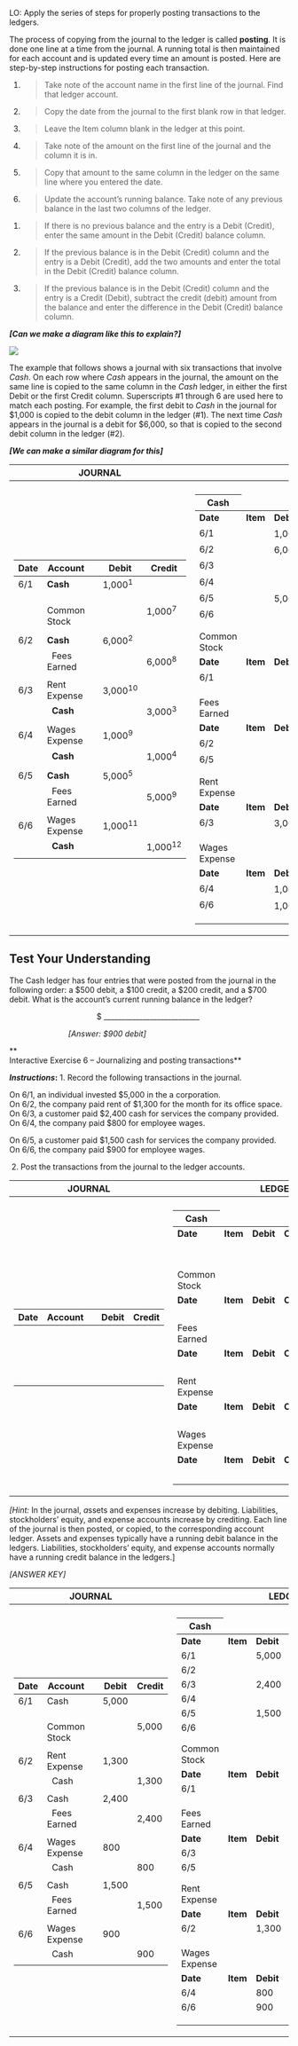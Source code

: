 LO: Apply the series of steps for properly posting transactions to the ledgers.

The process of copying from the journal to the ledger is called **posting**. It is done one line at a time from the journal. A running total is then maintained for each account and is updated every time an amount is posted. Here are step-by-step instructions for posting each transaction.

1.  > Take note of the account name in the first line of the journal. Find that ledger account.

2.  > Copy the date from the journal to the first blank row in that ledger.

3.  > Leave the Item column blank in the ledger at this point.

4.  > Take note of the amount on the first line of the journal and the column it is in.

5.  > Copy that amount to the same column in the ledger on the same line where you entered the date.

6.  > Update the account’s running balance. Take note of any previous balance in the last two columns of the ledger.

<!-- end list -->

1.  > If there is no previous balance and the entry is a Debit (Credit), enter the same amount in the Debit (Credit) balance column.

2.  > If the previous balance is in the Debit (Credit) column and the entry is a Debit (Credit), add the two amounts and enter the total in the Debit (Credit) balance column.

3.  > If the previous balance is in the Debit (Credit) column and the entry is a Credit (Debit), subtract the credit (debit) amount from the balance and enter the difference in the Debit (Credit) balance column. 

***\[Can we make a diagram like this to explain?\]***

![](./Chapter_2_Recording_accounting_transactions/media/04_Process_of_posting_to_the_ledger_accounts/image2.tiff)

The example that follows shows a journal with six transactions that involve *Cash*. On each row where *Cash* appears in the journal, the amount on the same line is copied to the same column in the *Cash* ledger, in either the first Debit or the first Credit column. Superscripts \#1 through 6 are used here to match each posting. For example, the first debit to *Cash* in the journal for $1,000 is copied to the debit column in the ledger (\#1). The next time *Cash* appears in the journal is a debit for $6,000, so that is copied to the second debit column in the ledger (\#2). 

***\[We can make a similar diagram for this\]***

<table>
<thead>
<tr class="header">
<th>JOURNAL</th>
<th>LEDGER</th>
</tr>
</thead>
<tbody>
<tr class="odd">
<td></td>
<td></td>
</tr>
<tr class="even">
<td><table>
<thead>
<tr class="header">
<th><strong>Date</strong></th>
<th><strong>Account</strong></th>
<th></th>
<th><strong>Debit</strong></th>
<th><strong>Credit</strong></th>
</tr>
</thead>
<tbody>
<tr class="odd">
<td>6/1</td>
<td><strong>Cash</strong></td>
<td></td>
<td>1,000<sup>1</sup></td>
<td></td>
</tr>
<tr class="even">
<td></td>
<td>  Common Stock</td>
<td></td>
<td></td>
<td>1,000<sup>7</sup></td>
</tr>
<tr class="odd">
<td></td>
<td></td>
<td></td>
<td></td>
<td></td>
</tr>
<tr class="even">
<td>6/2</td>
<td><strong>Cash</strong></td>
<td></td>
<td>6,000<sup>2</sup></td>
<td></td>
</tr>
<tr class="odd">
<td></td>
<td>  Fees Earned</td>
<td></td>
<td></td>
<td>6,000<sup>8</sup></td>
</tr>
<tr class="even">
<td></td>
<td></td>
<td></td>
<td></td>
<td></td>
</tr>
<tr class="odd">
<td>6/3</td>
<td>Rent Expense</td>
<td></td>
<td>3,000<sup>10</sup></td>
<td></td>
</tr>
<tr class="even">
<td></td>
<td>  <strong>Cash</strong></td>
<td></td>
<td></td>
<td>3,000<sup>3</sup></td>
</tr>
<tr class="odd">
<td></td>
<td></td>
<td></td>
<td></td>
<td></td>
</tr>
<tr class="even">
<td>6/4</td>
<td>Wages Expense</td>
<td></td>
<td>1,000<sup>9</sup></td>
<td></td>
</tr>
<tr class="odd">
<td></td>
<td><strong>  Cash</strong></td>
<td></td>
<td></td>
<td>1,000<sup>4</sup></td>
</tr>
<tr class="even">
<td></td>
<td></td>
<td></td>
<td></td>
<td></td>
</tr>
<tr class="odd">
<td>6/5</td>
<td><strong>Cash</strong></td>
<td></td>
<td>5,000<sup>5</sup></td>
<td></td>
</tr>
<tr class="even">
<td></td>
<td>  Fees Earned</td>
<td></td>
<td></td>
<td>5,000<sup>9</sup></td>
</tr>
<tr class="odd">
<td></td>
<td></td>
<td></td>
<td></td>
<td></td>
</tr>
<tr class="even">
<td>6/6</td>
<td>Wages Expense</td>
<td></td>
<td>1,000<sup>11</sup></td>
<td></td>
</tr>
<tr class="odd">
<td></td>
<td>  <strong>Cash</strong></td>
<td></td>
<td></td>
<td>1,000<sup>12</sup></td>
</tr>
<tr class="even">
<td></td>
<td></td>
<td></td>
<td></td>
<td></td>
</tr>
</tbody>
</table></td>
<td><table>
<thead>
<tr class="header">
<th>Cash</th>
</tr>
</thead>
<tbody>
<tr class="odd">
<td><strong>Date</strong></td>
<td><strong>Item</strong></td>
<td><strong>Debit</strong></td>
<td><strong>Credit</strong></td>
<td><strong>Debit</strong></td>
<td><strong>Credit</strong></td>
</tr>
<tr class="even">
<td>6/1</td>
<td></td>
<td>1,000<sup>1</sup></td>
<td></td>
<td>1,000</td>
<td></td>
</tr>
<tr class="odd">
<td>6/2</td>
<td></td>
<td>6,000<sup>2</sup></td>
<td></td>
<td>7,000</td>
<td></td>
</tr>
<tr class="even">
<td>6/3</td>
<td></td>
<td>  </td>
<td>3,000<sup>3</sup></td>
<td>4,000</td>
<td></td>
</tr>
<tr class="odd">
<td>6/4</td>
<td></td>
<td></td>
<td>1,000<sup>4</sup></td>
<td>3,000</td>
<td></td>
</tr>
<tr class="even">
<td>6/5</td>
<td></td>
<td>5,000<sup>5</sup></td>
<td></td>
<td>8,000</td>
<td></td>
</tr>
<tr class="odd">
<td>6/6</td>
<td></td>
<td></td>
<td>1,000<sup>6</sup></td>
<td>7,000</td>
<td></td>
</tr>
<tr class="even">
<td></td>
<td></td>
<td></td>
<td></td>
<td></td>
<td></td>
</tr>
<tr class="odd">
<td></td>
<td></td>
<td></td>
<td></td>
<td></td>
<td></td>
</tr>
<tr class="even">
<td>Common Stock</td>
</tr>
<tr class="odd">
<td><strong>Date</strong></td>
<td><strong>Item</strong></td>
<td><strong>Debit</strong></td>
<td><strong>Credit</strong></td>
<td><strong>Debit</strong></td>
<td><strong>Credit</strong></td>
</tr>
<tr class="even">
<td>6/1</td>
<td></td>
<td></td>
<td>1,000<sup>7</sup></td>
<td></td>
<td>1,000</td>
</tr>
<tr class="odd">
<td></td>
<td></td>
<td></td>
<td></td>
<td></td>
<td></td>
</tr>
<tr class="even">
<td></td>
<td></td>
<td></td>
<td></td>
<td></td>
<td></td>
</tr>
<tr class="odd">
<td></td>
<td></td>
<td></td>
<td></td>
<td></td>
<td></td>
</tr>
<tr class="even">
<td>Fees Earned</td>
</tr>
<tr class="odd">
<td><strong>Date</strong></td>
<td><strong>Item</strong></td>
<td><strong>Debit</strong></td>
<td><strong>Credit</strong></td>
<td><strong>Debit</strong></td>
<td><strong>Credit</strong></td>
</tr>
<tr class="even">
<td>6/2</td>
<td></td>
<td></td>
<td>6,000<sup>8</sup></td>
<td></td>
<td>6,000</td>
</tr>
<tr class="odd">
<td>6/5</td>
<td></td>
<td>  </td>
<td>5,000<sup>9</sup></td>
<td></td>
<td>11,000</td>
</tr>
<tr class="even">
<td></td>
<td></td>
<td></td>
<td></td>
<td></td>
<td></td>
</tr>
<tr class="odd">
<td></td>
<td></td>
<td></td>
<td></td>
<td></td>
<td></td>
</tr>
<tr class="even">
<td>Rent Expense</td>
</tr>
<tr class="odd">
<td><strong>Date</strong></td>
<td><strong>Item</strong></td>
<td><strong>Debit</strong></td>
<td><strong>Credit</strong></td>
<td><strong>Debit</strong></td>
<td><strong>Credit</strong></td>
</tr>
<tr class="even">
<td>6/3</td>
<td></td>
<td>3,000<sup>10</sup></td>
<td></td>
<td>3,000</td>
<td></td>
</tr>
<tr class="odd">
<td></td>
<td></td>
<td></td>
<td></td>
<td></td>
<td></td>
</tr>
<tr class="even">
<td></td>
<td></td>
<td></td>
<td></td>
<td></td>
<td></td>
</tr>
<tr class="odd">
<td></td>
<td></td>
<td></td>
<td></td>
<td></td>
<td></td>
</tr>
<tr class="even">
<td>Wages Expense</td>
</tr>
<tr class="odd">
<td><strong>Date</strong></td>
<td><strong>Item</strong></td>
<td><strong>Debit</strong></td>
<td><strong>Credit</strong></td>
<td><strong>Debit</strong></td>
<td><strong>Credit</strong></td>
</tr>
<tr class="even">
<td>6/4</td>
<td></td>
<td>1,000<sup>11</sup></td>
<td></td>
<td>1,000</td>
<td></td>
</tr>
<tr class="odd">
<td>6/6</td>
<td></td>
<td>1,000<sup>12</sup></td>
<td></td>
<td>2,000</td>
<td></td>
</tr>
<tr class="even">
<td></td>
<td></td>
<td></td>
<td></td>
<td></td>
<td></td>
</tr>
<tr class="odd">
<td></td>
<td></td>
<td></td>
<td></td>
<td></td>
<td></td>
</tr>
<tr class="even">
<td></td>
<td></td>
<td></td>
<td></td>
<td></td>
<td></td>
</tr>
</tbody>
</table></td>
</tr>
</tbody>
</table>

## Test Your Understanding 

The Cash ledger has four entries that were posted from the journal in the following order: a $500 debit, a $100 credit, a $200 credit, and a $700 debit. What is the account’s current running balance in the ledger?  
  
                                        $ \_\_\_\_\_\_\_\_\_\_\_\_\_\_\_\_\_\_\_\_\_\_\_\_\_\_\_

                           *\[Answer: $900 debit\]*

**  
Interactive Exercise 6 – Journalizing and posting transactions**

***Instructions*:** 1. Record the following transactions in the journal.

On 6/1, an individual invested $5,000 in the a corporation.  
On 6/2, the company paid rent of $1,300 for the month for its office space.  
On 6/3, a customer paid $2,400 cash for services the company provided.  
On 6/4, the company paid $800 for employee wages.

On 6/5, a customer paid $1,500 cash for services the company provided.  
On 6/6, the company paid $900 for employee wages.

 2. Post the transactions from the journal to the ledger accounts.            

<table>
<thead>
<tr class="header">
<th>JOURNAL</th>
<th>LEDGER</th>
</tr>
</thead>
<tbody>
<tr class="odd">
<td></td>
<td></td>
</tr>
<tr class="even">
<td><table>
<thead>
<tr class="header">
<th><strong>Date</strong></th>
<th><strong>Account</strong></th>
<th></th>
<th><strong>Debit</strong></th>
<th><strong>Credit</strong></th>
</tr>
</thead>
<tbody>
<tr class="odd">
<td></td>
<td></td>
<td></td>
<td></td>
<td></td>
</tr>
<tr class="even">
<td></td>
<td></td>
<td></td>
<td></td>
<td></td>
</tr>
<tr class="odd">
<td></td>
<td></td>
<td></td>
<td></td>
<td></td>
</tr>
<tr class="even">
<td></td>
<td></td>
<td></td>
<td></td>
<td></td>
</tr>
<tr class="odd">
<td></td>
<td></td>
<td></td>
<td></td>
<td></td>
</tr>
<tr class="even">
<td></td>
<td></td>
<td></td>
<td></td>
<td></td>
</tr>
<tr class="odd">
<td></td>
<td></td>
<td></td>
<td></td>
<td></td>
</tr>
<tr class="even">
<td></td>
<td></td>
<td></td>
<td></td>
<td></td>
</tr>
<tr class="odd">
<td></td>
<td></td>
<td></td>
<td></td>
<td></td>
</tr>
<tr class="even">
<td></td>
<td></td>
<td></td>
<td></td>
<td></td>
</tr>
<tr class="odd">
<td></td>
<td></td>
<td></td>
<td></td>
<td></td>
</tr>
<tr class="even">
<td></td>
<td></td>
<td></td>
<td></td>
<td></td>
</tr>
<tr class="odd">
<td></td>
<td></td>
<td></td>
<td></td>
<td></td>
</tr>
<tr class="even">
<td></td>
<td></td>
<td></td>
<td></td>
<td></td>
</tr>
<tr class="odd">
<td></td>
<td></td>
<td></td>
<td></td>
<td></td>
</tr>
<tr class="even">
<td></td>
<td></td>
<td></td>
<td></td>
<td></td>
</tr>
<tr class="odd">
<td></td>
<td></td>
<td></td>
<td></td>
<td></td>
</tr>
<tr class="even">
<td></td>
<td></td>
<td></td>
<td></td>
<td></td>
</tr>
</tbody>
</table></td>
<td><table>
<thead>
<tr class="header">
<th>Cash</th>
</tr>
</thead>
<tbody>
<tr class="odd">
<td><strong>Date</strong></td>
<td><strong>Item</strong></td>
<td><strong>Debit</strong></td>
<td><strong>Credit</strong></td>
<td><strong>Debit</strong></td>
<td><strong>Credit</strong></td>
</tr>
<tr class="even">
<td></td>
<td></td>
<td></td>
<td></td>
<td></td>
<td></td>
</tr>
<tr class="odd">
<td></td>
<td></td>
<td></td>
<td></td>
<td></td>
<td></td>
</tr>
<tr class="even">
<td></td>
<td></td>
<td></td>
<td></td>
<td></td>
<td></td>
</tr>
<tr class="odd">
<td></td>
<td></td>
<td></td>
<td></td>
<td></td>
<td></td>
</tr>
<tr class="even">
<td></td>
<td></td>
<td></td>
<td></td>
<td></td>
<td></td>
</tr>
<tr class="odd">
<td></td>
<td></td>
<td></td>
<td></td>
<td></td>
<td></td>
</tr>
<tr class="even">
<td></td>
<td></td>
<td></td>
<td></td>
<td></td>
<td></td>
</tr>
<tr class="odd">
<td></td>
<td></td>
<td></td>
<td></td>
<td></td>
<td></td>
</tr>
<tr class="even">
<td>Common Stock</td>
</tr>
<tr class="odd">
<td><strong>Date</strong></td>
<td><strong>Item</strong></td>
<td><strong>Debit</strong></td>
<td><strong>Credit</strong></td>
<td><strong>Debit</strong></td>
<td><strong>Credit</strong></td>
</tr>
<tr class="even">
<td></td>
<td></td>
<td></td>
<td></td>
<td></td>
<td></td>
</tr>
<tr class="odd">
<td></td>
<td></td>
<td></td>
<td></td>
<td></td>
<td></td>
</tr>
<tr class="even">
<td></td>
<td></td>
<td></td>
<td></td>
<td></td>
<td></td>
</tr>
<tr class="odd">
<td></td>
<td></td>
<td></td>
<td></td>
<td></td>
<td></td>
</tr>
<tr class="even">
<td>Fees Earned</td>
</tr>
<tr class="odd">
<td><strong>Date</strong></td>
<td><strong>Item</strong></td>
<td><strong>Debit</strong></td>
<td><strong>Credit</strong></td>
<td><strong>Debit</strong></td>
<td><strong>Credit</strong></td>
</tr>
<tr class="even">
<td></td>
<td></td>
<td></td>
<td></td>
<td></td>
<td></td>
</tr>
<tr class="odd">
<td></td>
<td></td>
<td></td>
<td></td>
<td></td>
<td></td>
</tr>
<tr class="even">
<td></td>
<td></td>
<td></td>
<td></td>
<td></td>
<td></td>
</tr>
<tr class="odd">
<td></td>
<td></td>
<td></td>
<td></td>
<td></td>
<td></td>
</tr>
<tr class="even">
<td>Rent Expense</td>
</tr>
<tr class="odd">
<td><strong>Date</strong></td>
<td><strong>Item</strong></td>
<td><strong>Debit</strong></td>
<td><strong>Credit</strong></td>
<td><strong>Debit</strong></td>
<td><strong>Credit</strong></td>
</tr>
<tr class="even">
<td></td>
<td></td>
<td></td>
<td></td>
<td></td>
<td></td>
</tr>
<tr class="odd">
<td></td>
<td></td>
<td></td>
<td></td>
<td></td>
<td></td>
</tr>
<tr class="even">
<td></td>
<td></td>
<td></td>
<td></td>
<td></td>
<td></td>
</tr>
<tr class="odd">
<td></td>
<td></td>
<td></td>
<td></td>
<td></td>
<td></td>
</tr>
<tr class="even">
<td>Wages Expense</td>
</tr>
<tr class="odd">
<td><strong>Date</strong></td>
<td><strong>Item</strong></td>
<td><strong>Debit</strong></td>
<td><strong>Credit</strong></td>
<td><strong>Debit</strong></td>
<td><strong>Credit</strong></td>
</tr>
<tr class="even">
<td></td>
<td></td>
<td></td>
<td></td>
<td></td>
<td></td>
</tr>
<tr class="odd">
<td></td>
<td></td>
<td></td>
<td></td>
<td></td>
<td></td>
</tr>
<tr class="even">
<td></td>
<td></td>
<td></td>
<td></td>
<td></td>
<td></td>
</tr>
<tr class="odd">
<td></td>
<td></td>
<td></td>
<td></td>
<td></td>
<td></td>
</tr>
<tr class="even">
<td></td>
<td></td>
<td></td>
<td></td>
<td></td>
<td></td>
</tr>
</tbody>
</table></td>
</tr>
</tbody>
</table>

*\[Hint:* In the journal, *a*ssets and expenses increase by debiting. Liabilities, stockholders’ equity, and expense accounts increase by crediting. Each line of the journal is then posted, or copied, to the corresponding account ledger. Assets and expenses typically have a running debit balance in the ledgers. Liabilities, stockholders’ equity, and expense accounts normally have a running credit balance in the ledgers.\]

*\[ANSWER KEY\]*

<table>
<thead>
<tr class="header">
<th>JOURNAL</th>
<th>LEDGER</th>
</tr>
</thead>
<tbody>
<tr class="odd">
<td></td>
<td></td>
</tr>
<tr class="even">
<td><table>
<thead>
<tr class="header">
<th><strong>Date</strong></th>
<th><strong>Account</strong></th>
<th></th>
<th><strong>Debit</strong></th>
<th><strong>Credit</strong></th>
</tr>
</thead>
<tbody>
<tr class="odd">
<td>6/1</td>
<td>Cash</td>
<td></td>
<td>5,000</td>
<td></td>
</tr>
<tr class="even">
<td></td>
<td>  Common Stock</td>
<td></td>
<td></td>
<td>5,000</td>
</tr>
<tr class="odd">
<td></td>
<td></td>
<td></td>
<td></td>
<td></td>
</tr>
<tr class="even">
<td>6/2</td>
<td>Rent Expense</td>
<td></td>
<td>1,300</td>
<td></td>
</tr>
<tr class="odd">
<td></td>
<td>  Cash</td>
<td></td>
<td></td>
<td>1,300</td>
</tr>
<tr class="even">
<td></td>
<td></td>
<td></td>
<td></td>
<td></td>
</tr>
<tr class="odd">
<td>6/3</td>
<td>Cash</td>
<td></td>
<td>2,400</td>
<td></td>
</tr>
<tr class="even">
<td></td>
<td>  Fees Earned</td>
<td></td>
<td></td>
<td>2,400</td>
</tr>
<tr class="odd">
<td></td>
<td></td>
<td></td>
<td></td>
<td></td>
</tr>
<tr class="even">
<td>6/4</td>
<td>Wages Expense</td>
<td></td>
<td>800</td>
<td></td>
</tr>
<tr class="odd">
<td></td>
<td>  Cash</td>
<td></td>
<td></td>
<td>800</td>
</tr>
<tr class="even">
<td></td>
<td></td>
<td></td>
<td></td>
<td></td>
</tr>
<tr class="odd">
<td>6/5</td>
<td>Cash</td>
<td></td>
<td>1,500</td>
<td></td>
</tr>
<tr class="even">
<td></td>
<td>  Fees Earned</td>
<td></td>
<td></td>
<td>1,500</td>
</tr>
<tr class="odd">
<td></td>
<td></td>
<td></td>
<td></td>
<td></td>
</tr>
<tr class="even">
<td>6/6</td>
<td>Wages Expense</td>
<td></td>
<td>900</td>
<td></td>
</tr>
<tr class="odd">
<td></td>
<td>  Cash</td>
<td></td>
<td></td>
<td>900</td>
</tr>
<tr class="even">
<td></td>
<td></td>
<td></td>
<td></td>
<td></td>
</tr>
</tbody>
</table></td>
<td><table>
<thead>
<tr class="header">
<th>Cash</th>
</tr>
</thead>
<tbody>
<tr class="odd">
<td><strong>Date</strong></td>
<td><strong>Item</strong></td>
<td><strong>Debit</strong></td>
<td><strong>Credit</strong></td>
<td><strong>Debit</strong></td>
<td><strong>Credit</strong></td>
</tr>
<tr class="even">
<td>6/1</td>
<td></td>
<td>5,000</td>
<td></td>
<td>5,000</td>
<td></td>
</tr>
<tr class="odd">
<td>6/2</td>
<td></td>
<td></td>
<td>1,300</td>
<td>3,700</td>
<td></td>
</tr>
<tr class="even">
<td>6/3</td>
<td></td>
<td>2,400  </td>
<td></td>
<td>6,100</td>
<td></td>
</tr>
<tr class="odd">
<td>6/4</td>
<td></td>
<td></td>
<td>800</td>
<td>5,300</td>
<td></td>
</tr>
<tr class="even">
<td>6/5</td>
<td></td>
<td>1,500</td>
<td></td>
<td>6,800</td>
<td></td>
</tr>
<tr class="odd">
<td>6/6</td>
<td></td>
<td></td>
<td>900</td>
<td>5,900</td>
<td></td>
</tr>
<tr class="even">
<td></td>
<td></td>
<td></td>
<td></td>
<td></td>
<td></td>
</tr>
<tr class="odd">
<td></td>
<td></td>
<td></td>
<td></td>
<td></td>
<td></td>
</tr>
<tr class="even">
<td>Common Stock</td>
</tr>
<tr class="odd">
<td><strong>Date</strong></td>
<td><strong>Item</strong></td>
<td><strong>Debit</strong></td>
<td><strong>Credit</strong></td>
<td><strong>Debit</strong></td>
<td><strong>Credit</strong></td>
</tr>
<tr class="even">
<td>6/1</td>
<td></td>
<td></td>
<td>5,000</td>
<td></td>
<td>5,000</td>
</tr>
<tr class="odd">
<td></td>
<td></td>
<td></td>
<td></td>
<td></td>
<td></td>
</tr>
<tr class="even">
<td></td>
<td></td>
<td></td>
<td></td>
<td></td>
<td></td>
</tr>
<tr class="odd">
<td></td>
<td></td>
<td></td>
<td></td>
<td></td>
<td></td>
</tr>
<tr class="even">
<td>Fees Earned</td>
</tr>
<tr class="odd">
<td><strong>Date</strong></td>
<td><strong>Item</strong></td>
<td><strong>Debit</strong></td>
<td><strong>Credit</strong></td>
<td><strong>Debit</strong></td>
<td><strong>Credit</strong></td>
</tr>
<tr class="even">
<td>6/3</td>
<td></td>
<td></td>
<td>2,400</td>
<td></td>
<td>2,400</td>
</tr>
<tr class="odd">
<td>6/5</td>
<td></td>
<td>  </td>
<td>1,500</td>
<td></td>
<td>3,900</td>
</tr>
<tr class="even">
<td></td>
<td></td>
<td></td>
<td></td>
<td></td>
<td></td>
</tr>
<tr class="odd">
<td></td>
<td></td>
<td></td>
<td></td>
<td></td>
<td></td>
</tr>
<tr class="even">
<td>Rent Expense</td>
</tr>
<tr class="odd">
<td><strong>Date</strong></td>
<td><strong>Item</strong></td>
<td><strong>Debit</strong></td>
<td><strong>Credit</strong></td>
<td><strong>Debit</strong></td>
<td><strong>Credit</strong></td>
</tr>
<tr class="even">
<td>6/2</td>
<td></td>
<td>1,300</td>
<td></td>
<td>1,300</td>
<td></td>
</tr>
<tr class="odd">
<td></td>
<td></td>
<td></td>
<td></td>
<td></td>
<td></td>
</tr>
<tr class="even">
<td></td>
<td></td>
<td></td>
<td></td>
<td></td>
<td></td>
</tr>
<tr class="odd">
<td></td>
<td></td>
<td></td>
<td></td>
<td></td>
<td></td>
</tr>
<tr class="even">
<td>Wages Expense</td>
</tr>
<tr class="odd">
<td><strong>Date</strong></td>
<td><strong>Item</strong></td>
<td><strong>Debit</strong></td>
<td><strong>Credit</strong></td>
<td><strong>Debit</strong></td>
<td><strong>Credit</strong></td>
</tr>
<tr class="even">
<td>6/4</td>
<td></td>
<td>800</td>
<td></td>
<td>800</td>
<td></td>
</tr>
<tr class="odd">
<td>6/6</td>
<td></td>
<td>900</td>
<td></td>
<td>1,700</td>
<td></td>
</tr>
<tr class="even">
<td></td>
<td></td>
<td></td>
<td></td>
<td></td>
<td></td>
</tr>
<tr class="odd">
<td></td>
<td></td>
<td></td>
<td></td>
<td></td>
<td></td>
</tr>
<tr class="even">
<td></td>
<td></td>
<td></td>
<td></td>
<td></td>
<td></td>
</tr>
</tbody>
</table></td>
</tr>
</tbody>
</table>
